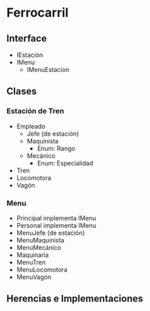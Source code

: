 # Ferrocarril
## Interface
- IEstación
- IMenu
  - IMenuEstacion
## Clases
### Estación de Tren
- Empleado
  - Jefe (de estación)
  - Maquinista
    - Enum: Rango
  - Mecánico
    - Enum: Especialidad
- Tren
- Locomotora
- Vagón
### Menu
- Principal implementa IMenu
- Personal implementa IMenu
- MenuJefe (de estación)
- MenuMaquinista
- MenuMecánico
- Maquinaria
- MenuTren
- MenuLocomotora
- MenuVagón
## Herencias e Implementaciones
